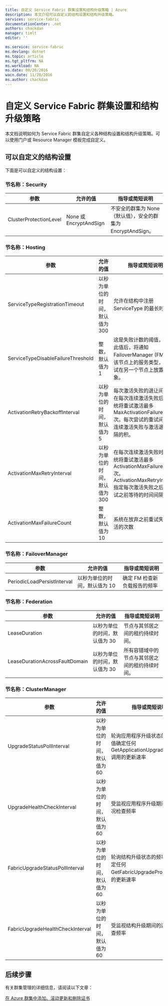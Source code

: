 ```yaml
---
title: 自定义 Service Fabric 群集设置和结构升级策略 | Azure
description: 本文介绍可以自定义的结构设置和结构升级策略。
services: service-fabric
documentationCenter: .net
authors: chackdan
manager: timlt
editor: ''

ms.service: service-fabric
ms.devlang: dotnet
ms.topic: article
ms.tgt_pltfrm: NA
ms.workload: NA
ms.date: 09/20/2016
wacn.date: 11/28/2016
ms.author: chackdan
---
```


# 自定义 Service Fabric 群集设置和结构升级策略

本文档说明如何为 Service Fabric 群集自定义各种结构设置和结构升级策略。可以使用门户或 Resource Manager 模板完成自定义。

## 可以自定义的结构设置

下面是可以自定义的结构设置：

### 节名称：Security

|**参数**|**允许的值**|**指导或简短说明**|
|-----------------------|--------------------------|--------------------------|
|ClusterProtectionLevel|None 或 EncryptAndSign| 不安全的群集为 None（默认值），安全的群集为 EncryptAndSign。 |

### 节名称：Hosting

|**参数**|**允许的值**|**指导或简短说明**|
|-----------------------|--------------------------|--------------------------|
|ServiceTypeRegistrationTimeout|以秒为单位的时间，默认值为 300| 允许在结构中注册 ServiceType 的最长时间|
|ServiceTypeDisableFailureThreshold|整数，默认值为 1| 这是失败计数的阈值，超过此值后，将通知 FailoverManager (FM) 禁用该节点上的服务类型，并尝试在另一个节点上放置对象。|
|ActivationRetryBackoffInterval|以秒为单位的时间，默认值为 5|每次激活失败的退让间隔；在每次连续激活失败后，系统将重试激活最多 MaxActivationFailureCount 次。每次尝试的重试间隔是连续激活失败与激活退让间隔的积。|
|ActivationMaxRetryInterval|以秒为单位的时间，默认值为 300| 在每次连续激活失败时，系统将重试激活最多 ActivationMaxFailureCount 次。ActivationMaxRetryInterval 指定每次激活失败之后、重试之前等待的时间间隔 |
|ActivationMaxFailureCount|整数，默认值为 10| 系统在放弃之前重试失败激活的次数 |

### 节名称：FailoverManager

|**参数**|**允许的值**|**指导或简短说明**|
|-----------------------|--------------------------|--------------------------|
|PeriodicLoadPersistInterval|以秒为单位的时间，默认值为 10| 确定 FM 检查新负载报告的频率|

### 节名称：Federation

|**参数**|**允许的值**|**指导或简短说明**|
|-----------------------|--------------------------|--------------------------|
|LeaseDuration|以秒为单位的时间，默认值为 30|节点与其邻居之间的租约持续时间。|
|LeaseDurationAcrossFaultDomain|以秒为单位的时间，默认值为 30|所有容错域中的节点与其邻居之间的租约持续时间。|

### 节名称：ClusterManager

|**参数**|**允许的值**|**指导或简短说明**|
|-----------------------|--------------------------|--------------------------|
|UpgradeStatusPollInterval|以秒为单位的时间，默认值为 60|轮询应用程序升级状态的频率。此值确定任何 GetApplicationUpgradeProgress 调用的更新速率|
|UpgradeHealthCheckInterval|以秒为单位的时间，默认值为 60|受监视应用程序升级期间的运行状况检查频率|
|FabricUpgradeStatusPollInterval|以秒为单位的时间，默认值为 60|轮询结构升级状态的频率。此值确定任何 GetFabricUpgradeProgress 调用的更新速率 |
|FabricUpgradeHealthCheckInterval|以秒为单位的时间，默认值为 60|受监视结构升级期间的运行状况检查频率|

## 后续步骤

有关群集管理的详细信息，请阅读以下文章：

[在 Azure 群集中添加、滚动更新和删除证书](./service-fabric-cluster-security-update-certs-azure.md)

<!---HONumber=Mooncake_1121_2016-->